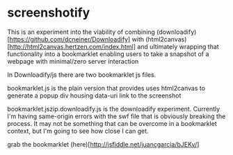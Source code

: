 # screenshotify

This is an experiment into the viability of combining
(downloadify)[https://github.com/dcneiner/Downloadify] with (html2canvas)[http://html2canvas.hertzen.com/index.html]
and ultimately wrapping that functionality into a bookmarklet enabling users to take a snapshot of a webpage with minimal/zero server interaction


In Downloadify/js there are two bookmarklet js files.

bookmarklet.js is the plain version that provides uses html2canvas to generate a
popup div housing data-uri link to the screenshot

bookmarklet.jszip.downloadify.js is the downloadify experiment. Currently I'm having same-origin errors
with the swf file that is obviously breaking the process. It may not be something that can be overcome
in a bookmarklet context, but I'm going to see how close I can get.

grab the bookmarklet (here)[http://jsfiddle.net/juancgarcia/bJEKv/]
